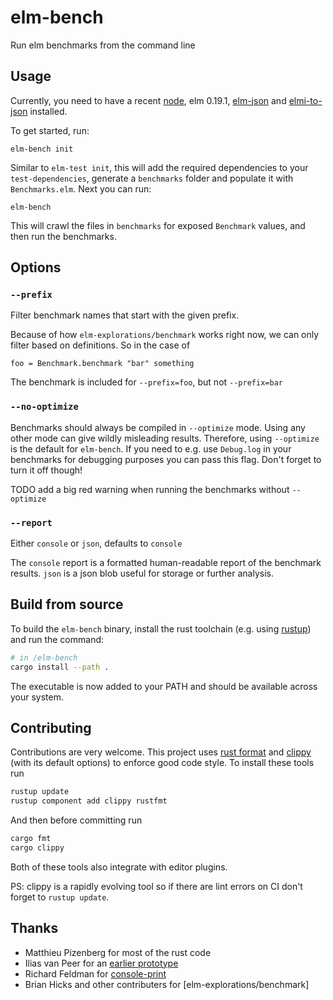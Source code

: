 # elm-bench

Run elm benchmarks from the command line


## Usage

Currently, you need to have a recent [node][node], elm 0.19.1, [elm-json][elm-json] and [elmi-to-json][elmi-to-json] installed.

[elm-json]: https://github.com/zwilias/elm-json
[elmi-to-json]: https://github.com/stoeffel/elmi-to-json
[node]: https://nodejs.org/en/
[rustup]: https://rustup.rs/

To get started, run: 

```
elm-bench init
```

Similar to `elm-test init`, this will add the required dependencies to your `test-dependencies`, generate a `benchmarks` folder and populate it with `Benchmarks.elm`.
Next you can run:

```
elm-bench
```

This will crawl the files in `benchmarks` for exposed `Benchmark` values, and then run the benchmarks.

## Options

### `--prefix`

Filter benchmark names that start with the given prefix.

Because of how `elm-explorations/benchmark` works right now, we can only filter based on definitions. So in the case of 

```
foo = Benchmark.benchmark "bar" something
```

The benchmark is included for `--prefix=foo`, but not `--prefix=bar`

### `--no-optimize`

Benchmarks should always be compiled in `--optimize` mode. Using any other mode can give wildly misleading results. Therefore, using `--optimize` is the default for `elm-bench`. If you need to e.g. use `Debug.log` in your benchmarks for debugging purposes you can pass this flag. Don't forget to turn it off though!

TODO add a big red warning when running the benchmarks without `--optimize`

### `--report`

Either `console` or `json`, defaults to `console`

The `console` report is a formatted human-readable report of the benchmark results. `json` is a json blob useful for storage or further analysis.

## Build from source

To build the `elm-bench` binary, install the rust toolchain (e.g. using [rustup][rustup]) and run the command:

```sh
# in /elm-bench
cargo install --path .
```

The executable is now added to your PATH and should be available across your system.

## Contributing

Contributions are very welcome.
This project uses [rust format][rustfmt] and [clippy][clippy] (with its default options) to enforce good code style.
To install these tools run

```bash
rustup update
rustup component add clippy rustfmt
```

And then before committing run

```bash
cargo fmt
cargo clippy
```

Both of these tools also integrate with editor plugins.

PS: clippy is a rapidly evolving tool so if there are lint errors on CI
don't forget to `rustup update`. 

[rustfmt]: https://github.com/rust-lang/rustfmt
[clippy]: https://github.com/rust-lang/rust-clippy

## Thanks

- Matthieu Pizenberg for most of the rust code
- Ilias van Peer for an [earlier prototype](https://github.com/zwilias/elm-benchmark-cli)
- Richard Feldman for [console-print](https://github.com/rtfeldman/console-print)
- Brian Hicks and other contributers for [elm-explorations/benchmark]

